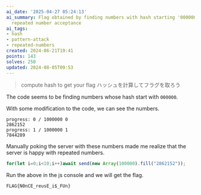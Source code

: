 ```yaml
---
ai_date: '2025-04-27 05:24:13'
ai_summary: Flag obtained by finding numbers with hash starting '000000', exploiting
  repeated number acceptance
ai_tags:
- hash
- pattern-attack
- repeated-numbers
created: 2024-06-21T19:41
points: 143
solves: 250
updated: 2024-08-05T09:53
---
```


> compute hash to get your flag
> ハッシュを計算してフラグを取ろう

The code seems to be finding numbers whose hash start with `000000`.

With some modification to the code, we can see the numbers.

```
progress: 0 / 1000000 0
2862152
progress: 1 / 1000000 1
7844289
```

Manually poking the server with these numbers made me realize that the server is happy with repeated numbers.

```js
for(let i=0;i<10;i++)await send(new Array(100000).fill("2862152"));
```

Run the above in the js console and we will get the flag.

```flag
FLAG{N0nCE_reusE_i$_FUn}
```